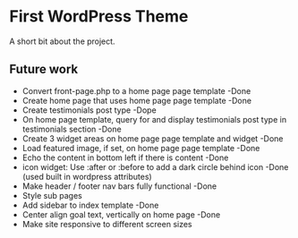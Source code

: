 # First WordPress Theme

A short bit about the project.

## Future work

- Convert front-page.php to a home page page template -Done
- Create home page that uses home page page template -Done
- Create testimonials post type -Dope
- On home page template, query for and display testimonials post type in testimonials section -Done
- Create 3 widget areas on home page page template and widget -Done
- Load featured image, if set, on home page page template -Done
- Echo the content in bottom left if there is content -Done
- icon widget: Use :after or :before to add a dark circle behind icon -Done (used built in wordpress attributes)
- Make header / footer nav bars fully functional -Done
- Style sub pages
- Add sidebar to index template -Done
- Center align goal text, vertically on home page -Done
- Make site responsive to different screen sizes